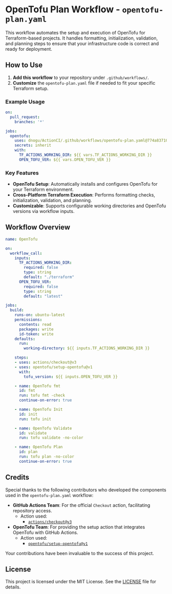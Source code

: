 # OpenTofu Plan Workflow - `opentofu-plan.yaml`

This workflow automates the setup and execution of OpenTofu for Terraform-based projects. It handles formatting, initialization, validation, and planning steps to ensure that your infrastructure code is correct and ready for deployment.

## How to Use

1. **Add this workflow** to your repository under `.github/workflows/`.
2. **Customize** the `opentofu-plan.yaml` file if needed to fit your specific Terraform setup.

### Example Usage

```yaml
on:
  pull_request:
    branches: '*'

jobs:
  opentofu:
    uses: dnogu/ActionCI/.github/workflows/opentofu-plan.yaml@774a837107a86a489e92798a1fb571544c9e00ff
    secrets: inherit
    with:
      TF_ACTIONS_WORKING_DIR: ${{ vars.TF_ACTIONS_WORKING_DIR }}
      OPEN_TOFU_VER: ${{ vars.OPEN_TOFU_VER }}
```
### Key Features

- **OpenTofu Setup**: Automatically installs and configures OpenTofu for your Terraform environment.
- **Cross-Platform Terraform Execution**: Performs formatting checks, initialization, validation, and planning.
- **Customizable**: Supports configurable working directories and OpenTofu versions via workflow inputs.

## Workflow Overview

```yaml
name: OpenTofu

on:
  workflow_call:
    inputs:
      TF_ACTIONS_WORKING_DIR:
        required: false
        type: string
        default: "./terraform"
      OPEN_TOFU_VER:
        required: false
        type: string
        default: "latest"

jobs:
  build:
    runs-on: ubuntu-latest
    permissions:
      contents: read
      packages: write
      id-token: write
    defaults:
      run:
        working-directory: ${{ inputs.TF_ACTIONS_WORKING_DIR }}

    steps:
    - uses: actions/checkout@v3
    - uses: opentofu/setup-opentofu@v1
      with:
        tofu_version: ${{ inputs.OPEN_TOFU_VER }}

    - name: OpenTofu fmt
      id: fmt
      run: tofu fmt -check
      continue-on-error: true

    - name: OpenTofu Init
      id: init
      run: tofu init

    - name: OpenTofu Validate
      id: validate
      run: tofu validate -no-color

    - name: OpenTofu Plan
      id: plan
      run: tofu plan -no-color
      continue-on-error: true
```

## Credits

Special thanks to the following contributors who developed the components used in the `opentofu-plan.yaml` workflow:

- **GitHub Actions Team**: For the official `Checkout` action, facilitating repository access.
  - Action used:
    - [`actions/checkout@v3`](https://github.com/actions/checkout)
- **OpenTofu Team**: For providing the setup action that integrates OpenTofu with GitHub Actions.
  - Action used:
    - [`opentofu/setup-opentofu@v1`](https://github.com/opentofu/setup-opentofu)

Your contributions have been invaluable to the success of this project.

## License

This project is licensed under the MIT License. See the [LICENSE](../LICENSE) file for details.
